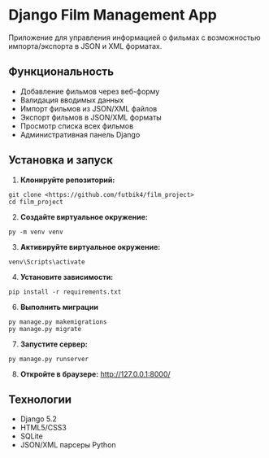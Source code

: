 # Django Film Management App

Приложение для управления информацией о фильмах с возможностью импорта/экспорта в JSON и XML форматах.

## Функциональность

-  Добавление фильмов через веб-форму
-  Валидация вводимых данных
-  Импорт фильмов из JSON/XML файлов
-  Экспорт фильмов в JSON/XML форматы
-  Просмотр списка всех фильмов
-  Административная панель Django

## Установка и запуск

1. **Клонируйте репозиторий:**
```
git clone <https://github.com/futbik4/film_project>
cd film_project
```
2. **Создайте виртуальное окружение:**
```
py -m venv venv
```
3. **Активируйте виртуальное окружение:**
```
venv\Scripts\activate
```
4. **Установите зависимости:**
```
pip install -r requirements.txt
```
6. **Выполнить миграции**
```
py manage.py makemigrations
py manage.py migrate
```
7. **Запустите сервер:**
```
py manage.py runserver
```
8. **Откройте в браузере:**
<http://127.0.0.1:8000/>

## Технологии
- Django 5.2
- HTML5/CSS3
- SQLite
- JSON/XML парсеры Python
